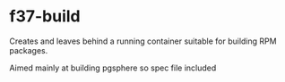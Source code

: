 # f37-build 

Creates and leaves behind a running container suitable for building RPM packages.

Aimed mainly at building pgsphere so spec file included
